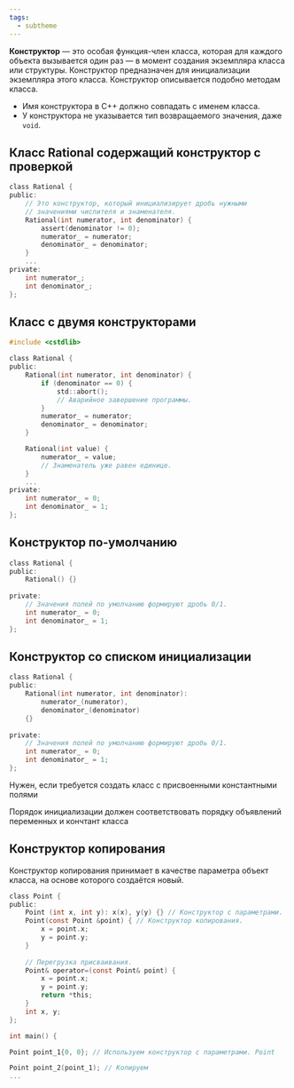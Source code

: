 ```yaml
---
tags:
  - subtheme
---
```


**Конструктор** — это особая функция-член класса, которая для каждого объекта вызывается один раз — в момент создания экземпляра класса или структуры. Конструктор предназначен для инициализации экземпляра этого класса. Конструктор описывается подобно методам класса.

- Имя конструктора в C++ должно совпадать с именем класса.
- У конструктора не указывается тип возвращаемого значения, даже `void`.

## Класс Rational содержащий конструктор с проверкой
```C
class Rational {
public:
    // Это конструктор, который инициализирует дробь нужными 
    // значениями числителя и знаменателя.
    Rational(int numerator, int denominator) {
        assert(denominator != 0);
        numerator_ = numerator;
        denominator_ = denominator;
    }
    ...
private:
    int numerator_;
    int denominator_;
};
```

## Класс с двумя конструкторами
```C
#include <cstdlib>

class Rational {
public:
    Rational(int numerator, int denominator) {
        if (denominator == 0) {
            std::abort();
            // Аварийное завершение программы.
        }
        numerator_ = numerator;
        denominator_ = denominator;
    }

    Rational(int value) {
        numerator_ = value;
        // Знаменатель уже равен единице.
    }
    ...
private:
    int numerator_ = 0;
    int denominator_ = 1;
};
```
## Kонструктор по-умолчанию
```C
class Rational {
public:
    Rational() {}
    
private:
    // Значения полей по умолчанию формируют дробь 0/1.
    int numerator_ = 0;
    int denominator_ = 1;
};
```

## Конструктор со списком инициализации
```c
class Rational {
public:
    Rational(int numerator, int denominator):
	    numerator_(numerator),
	    denominator_(denominator)
    {}
    
private:
    // Значения полей по умолчанию формируют дробь 0/1.
    int numerator_ = 0;
    int denominator_ = 1;
};
```

Нужен, если требуется создать класс с присвоенными константными полями

Порядок инициализации должен соответствовать порядку объявлений переменных и кончтант класса

## Конструктор копирования

Конструктор копирования принимает в качестве параметра объект класса, на основе которого создаётся новый.

```c
class Point {
public:
    Point (int x, int y): x(x), y(y) {} // Конструктор с параметрами.
    Point(const Point &point) { // Конструктор копирования.
        x = point.x;
        y = point.y;
    }
    
    // Перегрузка присваивания.
    Point& operator=(const Point& point) {
        x = point.x;
        y = point.y;
        return *this;
    }
    int x, y;
};

int main() {

Point point_1{0, 0}; // Используем конструктор с параметрами. Point 

Point point_2(point_1); // Копируем
...
```